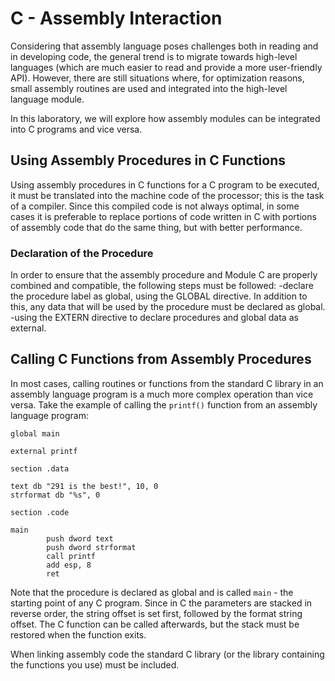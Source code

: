 # C - Assembly Interaction

Considering that assembly language poses challenges both in reading and in developing code, the general trend is to migrate towards high-level languages (which are much easier to read and provide a more user-friendly API).
However, there are still situations where, for optimization reasons, small assembly routines are used and integrated into the high-level language module.

In this laboratory, we will explore how assembly modules can be integrated into C programs and vice versa.

## Using Assembly Procedures in C Functions

Using assembly procedures in C functions for a C program to be executed, it must be translated into the machine code of the processor; this is the task of a compiler.
Since this compiled code is not always optimal, in some cases it is preferable to replace portions of code written in C with portions of assembly code that do the same thing, but with better performance.

### Declaration of the Procedure

In order to ensure that the assembly procedure and Module C are properly combined and compatible, the following steps must be followed:
    -declare the procedure label as global, using the GLOBAL directive. In addition to this, any data that will be used by the procedure must be declared as global.
    -using the EXTERN directive to declare procedures and global data as external.


## Calling C Functions from Assembly Procedures

In most cases, calling routines or functions from the standard C library in an assembly language program is a much more complex operation than vice versa.
Take the example of calling the `printf()` function from an assembly language program:

```Assembly
global main

external printf

section .data

text db "291 is the best!", 10, 0
strformat db "%s", 0

section .code

main
        push dword text
        push dword strformat
        call printf
        add esp, 8
        ret
```

Note that the procedure is declared as global and is called `main` - the starting point of any C program. Since in C the parameters are stacked in reverse order, the string offset is set first, followed by the format string offset. The C function can be called afterwards, but the stack must be restored when the function exits.

When linking assembly code the standard C library (or the library containing the functions you use) must be included.

